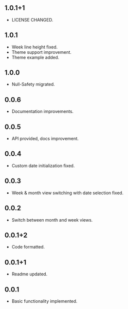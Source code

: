## 1.0.1+1

* LICENSE CHANGED.

## 1.0.1

* Week line height fixed.
* Theme support improvement.
* Theme example added.

## 1.0.0

* Null-Safety migrated.

## 0.0.6

* Documentation improvements.

## 0.0.5

* API provided, docs improvement.

## 0.0.4

* Custom date initialization fixed.

## 0.0.3

* Week & month view switching with date selection fixed.

## 0.0.2

* Switch between month and week views.

## 0.0.1+2

* Code formatted.

## 0.0.1+1

* Readme updated.

## 0.0.1

* Basic functionality implemented.
